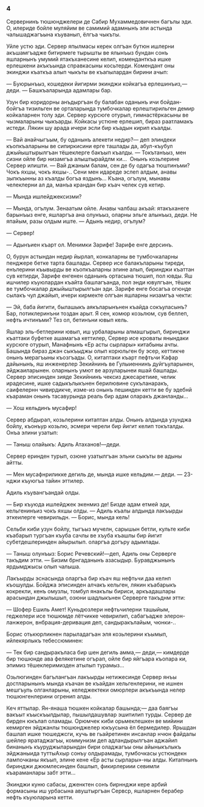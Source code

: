 ### 4

Сервернинъ тюшюнджелери де Сабир Мухаммедовичнен багълы эди.
О, илериде бойле муляйим ве самимий адамнынъ эли астында чалышаджагъына къуванып, ёлгъа чыкъты.

Уйле устю эди.
Сервер япылмасы керек олгъан бутюн ишлерни акъшамгъадже битирмеге тырышты ве ялынъыз бундан сонъ яшларнынъ умумий ятакъханесине келип, коменданткъа ишке ерлешкени акъкъында справкасыны косьтерди.
Комендант оны экинджи къаткъа алып чыкъты ве къапылардан бирини ачып:

— Буюрынъыз, кошедеки йигирми экинджи койкагъа ерлешинъиз,— деди.
— Башкъаларында адамлары бар.

Узун бир коридорны анъдыргъан бу балабан оданынъ ичи бойдан-бойгъа тизильген ве орталарында тумбочкалар ерлештирильген демир койкаларнен толу эди.
Сервер курсюге отурып, гимнастёркасыны ве чызмаларыны чыкъарды.
Койкасы устюне ерлешип, бираз раатламакъ истеди.
Лякин шу арада ичери эсли бир къадын кирип къалды.

— Вай анайчыгъым, бу оданынъ алекети недир?— деп элиндеки къопкъаларыны ве сипиркисини ерге ташлады да, абул-къубул джыйыштырылгъан тёшеклерге бакъып къалды.
— Токътанъыз, мен сизни ойле бир низамгъа алыштырайдлм ки...
 Онынъ козьлерине Сервер илишти.
— Вай джаным балам, сен де бу одагъа тюштинъми?
Чокъ яхшы, чокъ яхшы-..
Сени мен идареде эслеп алдым, анавы зыпкъынны аз къалды богъа яздынъ...
Къана, огълум, мынавы челеклерни ал да, манъа крандан бир къач челек сув кетир.

— Мында ишлейджексизми?

— Мында, огълум.
Зенаатым ойле.
Анавы чалбаш акъай: ятакъханеге барынъыз енге, яшларгъа ана олунъыз, оларны эльге алынъыз, деди.
Не япайым, разы олдым иште.
— Адынъ недир, огълум?

— Сервер!

— Адынъиен къарт ол.
Менимки Зарифе!
Зарифе енге дерсинъ.

О, бурун астындан недир йырлап, конкаларны ве тумбочкаларны пенджере бетке тарта башлады.
Сервер исе балакъларыны тиреди, енълерини къывырды ве къопкъаларны элине алып, биринджи къаттан сув кетирди, Зарифе енгенен оданынъ ортасына тюшип, пол ювды.
Яш ишчилер къуюлардан къайта башлагъанда, пол энди ювулгъан, тёшек ве тумбочкалар джыйыштырылгъан эди.
Зарифе енге босагъа огюнде сылакъ чул джайып, ичери кирмекте олгъан яшларны низамгъа чекти:

— Эй, баба йигити, былашыкъ аякъларынънен къайда сокъуласынъ?
Бар, потиклеринъни тоздан арыт.
Я сен, комюр козьлюм, сув беллеп, нефть ичтинъми?
Тез ол, бетинъни ювып кель.

Яшлар эль-бетлерини ювып, иш урбаларыны алмашгырып, биринджи къаттаки буфетке ашамагъа кеттилер, Сервер исе кроваты янындаки курсюге отурып, Манафнынъ «Ер асты сырлары» китабыны ачты.
Башында бираз джан сыкъыджы олып корюльген бу эсер, кеттикче онынъ мерагъыны къозгъады.
О, китаптаки къарт пефтьчи Кафар дайынынъ, яш инженерлер Зекийнинъ ве Гулыиеннинъ дуйгъуларынен, эйджаиларынен.
оларнынъ умют ве арзуларынеи яшай башлады.
Сервер эписинден зияде Зекийнинъ чексиз джесаретиие, челик ирадесине, ишке садыкълыкънен берилювине сукъланаракъ, саифелернн чивирдикче, изме-из онынъ пешинден кетти ве бу эдебнй къараман онынъ тасавурында реаль бир адам оларакъ джанланды...

— Хош кельдинъ мусафир!

Сервер абдырап, козьлерини китаптан алды.
Онынъ алдында узунджа бойлу, къонъур козьлю, эсмери черели бир йигит келип токъталды.
Онъа элини узатып:

— Таныш олайыкъ: Адиль Атаханов!—деди.

Сервер еринден турып, озюне узатылгъан эльни сыкъты ве адыны айтты.

— Мен мусафнриликке дегиль де, мында ишке кельдим.— деди.
— 23-нджи къуюгъа тайин эттилер.

Адиль къувангъандай олды.

— Бир къуюда ишлейджек экенмиз де!
Бизде адам етмей эди, кельгенинъиз чокъ яхшы олды.
— Адиль къалы алдында лакъырды эткеилерге чевирильдн.
— Борис, мында кель!

Сельби киби узун бойлу, тыгъыз мучелн, сарышын бетли, культе киби къабарып тургъан къуба сачлы ве хъуба къашлы бир йигит субетдешлеринден айырылып.
оларгъа догъру адымлады.

— Таныш олунъыз: Борис Речевский!—деп, Адиль оны Серверге такъдим этти.
— Бизим брнгаданынъ азасыдыр.
Буравджынынъ ярдымджысы олып чалыша.

Лакъырды эснасында оларгъа бир къач яш нефтьчи даа келнп къошулды.
Бойджа эписинден алчакъ кельген, лякин къабарыкъ кокрекли, кенъ омузлы, томбул янакълы бириси, аркъадашлары арасындан джылышып, озюни шадлыкънен Серверге такъднм этти:

— Шофер Ешиль Амет!
Куньдюзлери нефтьчилерни ташыйым, геджелери исе тюшюмде лётчикке чевирилип, сабагъадже элерон-ланжерон, внбрация-деривация деп, сандыракълайым, чюнки-..

Борис отькюрликнен парыладагъан эля козьлерини къымып, ийлекярлыкъ тебессюминен:

— Тек бир сандыракъласа бир шен дегиль амма,— деди,— кимдерде бир тюшюнде ава фелякетине огърап, ойле бир яйгъара къопара ки, эпимиз тёшеклеримизден атылып турамыз...

Озьлюгинден багълангъан лакъырды нетижесинде Сервер янъы достларынынъ мында къачан ве къайдан хельгенлерини, не ишнен мешгъуль олганларыны, келеджектеки омюрлери акъкъында нелер тюшюнгенлерини огренип алды.

Кеч яттылар.
Ян-янаша тюшкен койкалар башында;— даа баягъы вакъыт къыскъылдылар, пышылдашувлар эшитилип турды.
Сервер де бирден юкълап оламады.
Орюмчек киби орьмеклешкен ве мийини кемирген эйджанлы тюшюнджелер юкъусына ёл бермедилер.
Ярьшдан башлап ишке тюшеджсги, кучь ве гьайретинен инсанлар нчюн файдалы шейлер яратаджагъы, коммунизм деп адландырылгъан аджайип бинанынъ къуруджыларындан бири оладжагъы оны айыныкълыкъ эйджаныида туттыАхыр сонъу олдырамады, тумбочкасы устюндекн лампочканы якъып, элине кене «Ер асты сырлары»-ны алды.
Китапнынъ биринджи джюмлесинден башлып, фикирлериии севимли къараманлары забт этти...

Экинджи куню сабасы, дженктен сонъ бирннджи кере арбий формасыны иш урбасына авуштыргъан Сервср, яшларнен берабер нефть къуюларына кетти.
